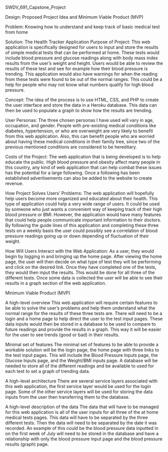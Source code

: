SWDV_691_Capstone_Project

Design: Proposed Project Idea and Minimum Viable Product (MVP)

Problem: Knowing how to understand and keep track of basic medical test from home

Solution: The Health Tracker Application
Purpose of Project: This web application is specifically designed for users to input and store the results of simple medical tests that can be performed at home. These tests would include blood pressure and glucose readings along with body mass index results from the user’s weight and height. Users would be able to review the results of these test and see for example how their blood pressure is trending. This application would also have warnings for when the reading from these tests were found to be out of the normal ranges. This could be a help for people who may not know what numbers qualify for high blood pressure.

Concept: The idea of the process is to use HTML, CSS, and PHP to create the user interface and store the data in a Heroku database. This data can then be used to populate a graph to show how the results are trending.

User Personas: The three chosen personas I have used will vary in age, occupation, and gender. People with pre-existing medical conditions like diabetes, hypertension, or who are overweight are very likely to benefit from this web application. Also, this can benefit people who are worried about having these medical conditions in their family tree, since two of the previous mentioned conditions are considered to be hereditary. 

Costs of the Project:  The web application that is being developed is to help educate the public. High blood pressure and obesity affect many people in this country, any kind of web application that can help combat these issues has the potential for a large following. Once a following has been established advertisements can also be added to the website to create revenue.

How Project Solves Users’ Problems: The web application will hopefully help users become more organized and educated about their health. This type of application could help a very wide range of users. It could be used by someone who just wants a convenient way of keeping track of their high blood pressure or BMI. However, the application would have many features that could help people communicate important information to their doctors. By following the guide lines of this application and completing these three tests on a weekly basis the user could possibly see a correlation of blood pressure readings going up or down depending of fluctuation of their weight.

How Will Users Interact with the Web Application:  As a user, they would begin by logging in and bringing up the home page. After viewing the home page, the user will then decide on what type of test they will be performing and click on the desired link. Once they have completed one of the tests, they would then input the results. This would be done for all three of the different tests. Once some data is collected the user will be able to see their results in a graph section of the web application. 

Minimum Viable Product (MVP)

A high-level overview
This web application will require certain features to be able to solve the user’s problems and help them understand what the normal range for the results of these three tests are. There will need to be a login and a home page to help direct the user to the test input pages. These data inputs would then be stored in a database to be used to compare to future readings and provide the results in a graph. This way it will be easier for the user to see trends (good or bad) in their results. 

Minimal set of features 
The minimal set of features to be able to provide a workable solution will be the login page, the home page with three links to the test input pages. This will include the Blood Pressure Inputs page, the Glucose Inputs page, and the Weight/BMI inputs page. A database will be needed to store all of the different readings and be available to used for each test to set a graph of trending data. 

A high-level architecture
There are several service layers associated with this web application, the first service layer would be used for the login page. Some of the other service layers will be used for storing the data inputs from the user then transferring them to the database. 

A high-level description of the data 
The data that will have to be managed for this web application is all of the user inputs for all three of the at home medical tests pages. This data will have to be separated by the three different tests. Then the data will need to be separated by the date it was recorded. An example of this could be the blood pressure data inputted in on the first week of July will need to be stored in the database and have a relationship with only the blood pressure input page and the blood pressure results (graph) page.
